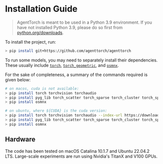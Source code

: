 # Installation Guide

> AgentTorch is meant to be used in a Python 3.9 environment. If you have not
> installed Python 3.9, please do so first from
> [python.org/downloads](https://www.python.org/downloads/).

To install the project, run:

```sh
> pip install git+https://github.com/agenttorch/agenttorch
```

To run some models, you may need to separately install their dependencies. These
usually include [`torch`](https://pytorch.org/get-started/locally/),
[`torch_geometric`](https://github.com/pyg-team/pytorch_geometric#pytorch-20),
and [`osmnx`](https://osmnx.readthedocs.io/en/stable/installation.html).

For the sake of completeness, a summary of the commands required is given below:

```sh
# on macos, cuda is not available:
> pip install torch torchvision torchaudio
> pip install pyg_lib torch_scatter torch_sparse torch_cluster torch_spline_conv
> pip install osmnx

# on ubuntu, where ${CUDA} is the cuda version:
> pip install torch torchvision torchaudio --index-url https://download.pytorch.org/whl/${CUDA}
> pip install pyg_lib torch_scatter torch_sparse torch_cluster torch_spline_conv -f https://data.pyg.org/whl/torch-2.0.0+${CUDA}.html
> pip install osmnx
```

## Hardware

The code has been tested on macOS Catalina 10.1.7 and Ubuntu 22.04.2 LTS.
Large-scale experiments are run using Nvidia's TitanX and V100 GPUs.
